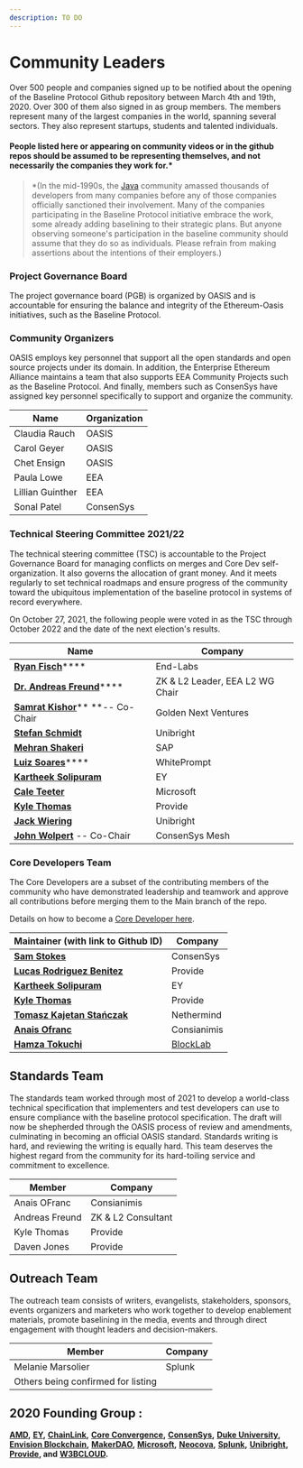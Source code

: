 ```yaml
---
description: TO DO
---
```


# Community Leaders

Over 500 people and companies signed up to be notified about the opening of the Baseline Protocol Github repository between March 4th and 19th, 2020. Over 300 of them also signed in as group members. The members represent many of the largest companies in the world, spanning several sectors. They also represent startups, students and talented individuals.

#### People listed here or appearing on community videos or in the github repos should be assumed to be representing themselves, and not necessarily the companies they work for.\* <a href="#people-listed-here-or-appearing-on-community-videos-or-in-the-github-repos-should-be-assumed-to-be-r" id="people-listed-here-or-appearing-on-community-videos-or-in-the-github-repos-should-be-assumed-to-be-r"></a>

> \*(In the mid-1990s, the [Java](https://en.wikipedia.org/wiki/Java\_\(programming\_language\)) community amassed thousands of developers from many companies before any of those companies officially sanctioned their involvement. Many of the companies participating in the Baseline Protocol initiative embrace the work, some already adding baselining to their strategic plans. But anyone observing someone's participation in the baseline community should assume that they do so as individuals. Please refrain from making assertions about the intentions of their employers.)

### Project Governance Board <a href="#your-project-governance-board" id="your-project-governance-board"></a>

The project governance board (PGB) is organized by OASIS and is accountable for ensuring the balance and integrity of the Ethereum-Oasis initiatives, such as the Baseline Protocol.

### Community Organizers <a href="#your-technical-steering-committee" id="your-technical-steering-committee"></a>

OASIS employs key personnel that support all the open standards and open source projects under its domain. In addition, the Enterprise Ethereum Alliance maintains a team that also supports EEA Community Projects such as the Baseline Protocol. And finally, members such as ConsenSys have assigned key personnel specifically to support and organize the community.

| Name             | Organization |
| ---------------- | ------------ |
| Claudia Rauch    | OASIS        |
| Carol Geyer      | OASIS        |
| Chet Ensign      | OASIS        |
| Paula Lowe       | EEA          |
| Lillian Guinther | EEA          |
| Sonal Patel      | ConsenSys    |

### Technical Steering Committee 2021/22 <a href="#your-technical-steering-committee" id="your-technical-steering-committee"></a>

The technical steering committee (TSC) is accountable to the Project Governance Board for managing conflicts on merges and Core Dev self-organization. It also governs the allocation of grant money. And it meets regularly to set technical roadmaps and ensure progress of the community toward the ubiquitous implementation of the baseline protocol in systems of record everywhere.

On October 27, 2021, the following people were voted in as the TSC through October 2022 and the date of the next election's results.

| Name                                                                               | Company                         |
| ---------------------------------------------------------------------------------- | ------------------------------- |
| [**Ryan Fisch**](https://www.linkedin.com/in/ryanfisch/)\*\*\*\*                   | End-Labs                        |
| [**Dr. Andreas Freund**](https://www.linkedin.com/in/afconsultant/)\*\*\*\*        | ZK & L2 Leader, EEA L2 WG Chair |
| [**Samrat Kishor**](https://www.linkedin.com/in/samratkishor/)\*\* \*\*-- Co-Chair | Golden Next Ventures            |
| [**Stefan Schmidt**](https://www.linkedin.com/in/stefschmidt/)                     | Unibright                       |
| [**Mehran Shakeri**](https://www.linkedin.com/in/mehran-shakeri-8833b347/)         | SAP                             |
| [**Luiz Soares**](community-leaders.md#your-project-governance-board)\*\*\*\*      | WhitePrompt                     |
| [**Kartheek Solipuram**](https://www.linkedin.com/in/kartheek-solipuram-62970a8/)  | EY                              |
| [**Cale Teeter**](https://www.linkedin.com/in/caleteeter/)                         | Microsoft                       |
| [**Kyle Thomas**](https://www.linkedin.com/in/kylebthomas/)                        | Provide                         |
| [**Jack Wiering**](https://www.linkedin.com/in/jackwiering1977/)                   | Unibright                       |
| [**John Wolpert**](https://www.linkedin.com/in/johnwolpert/) -- Co-Chair           | ConsenSys Mesh                  |

### Core Developers Team <a href="#maintainer-team" id="maintainer-team"></a>

The Core Developers are a subset of the contributing members of the community who have demonstrated leadership and teamwork and approve all contributions before merging them to the Main branch of the repo.

Details on how to become a [Core Developer here](broken-reference).

| Maintainer (with link to Github ID)                                                           | Company                             |
| --------------------------------------------------------------------------------------------- | ----------------------------------- |
| [**Sam Stokes**](https://github.com/bitwiseguy)                                               | ConsenSys                           |
| [**Lucas Rodriguez Benitez**](https://www.linkedin.com/in/lucas-rodriguez-benitez-229092171/) | Provide                             |
| [**Kartheek Solipuram**](https://github.com/skarred14)                                        | EY                                  |
| [**Kyle Thomas**](https://github.com/kthomas)                                                 | Provide                             |
| [**Tomasz Kajetan Stańczak**](https://www.linkedin.com/in/tomaszkajetanstanczak/)             | Nethermind                          |
| [**Anais Ofranc**](https://github.com/Consianimis)                                            | Consianimis                         |
| [**Hamza Tokuchi**](https://github.com/Meuko)                                                 | [BlockLab](https://www.blocklab.nl) |

## Standards Team

The standards team worked through most of 2021 to develop a world-class technical specification that implementers and test developers can use to ensure compliance with the baseline protocol specification. The draft will now be shepherded through the OASIS process of review and amendments, culminating in becoming an official OASIS standard. Standards writing is hard, and reviewing the writing is equally hard. This team deserves the highest regard from the community for its hard-toiling service and commitment to excellence.

| Member         | Company            |
| -------------- | ------------------ |
| Anais OFranc   | Consianimis        |
| Andreas Freund | ZK & L2 Consultant |
| Kyle Thomas    | Provide            |
| Daven Jones    | Provide            |

## Outreach Team

The outreach team consists of writers, evangelists, stakeholders, sponsors, events organizers and marketers who work together to develop enablement materials, promote baselining in the media, events and through direct engagement with thought leaders and decision-makers.

| Member                             | Company |
| ---------------------------------- | ------- |
| Melanie Marsolier                  | Splunk  |
| Others being confirmed for listing |         |

## 2020 Founding Group :

[**AMD**](https://www.amd.com/en/technologies/blockchain)**,** [**EY**](https://blockchain.ey.com)**,** [**ChainLink**](https://chain.link)**,** [**Core Convergence**](https://www.coreconvergence.us)**,** [**ConsenSys**](https://consensys.net)**,** [**Duke University**](https://pratt.duke.edu)**,** [**Envision Blockchain**](https://envisionblockchain.com)**,** [**MakerDAO**](https://makerdao.com/en/)**,** [**Microsoft**](http://www.microsoft.com)**,** [**Neocova**](https://neocova.com)**,** [**Splunk**](https://www.splunk.com)**,** [**Unibright**](https://unibright.io)**,** [**Provide**](https://provide.services)**, and** [**W3BCLOUD**](https://www.w3bcloud.com)**.**

## &#x20;<a href="#contributors" id="contributors"></a>

